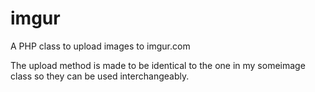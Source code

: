imgur
=====

A PHP class to upload images to imgur.com

The upload method is made to be identical to the one in my someimage class so they can be used interchangeably.
